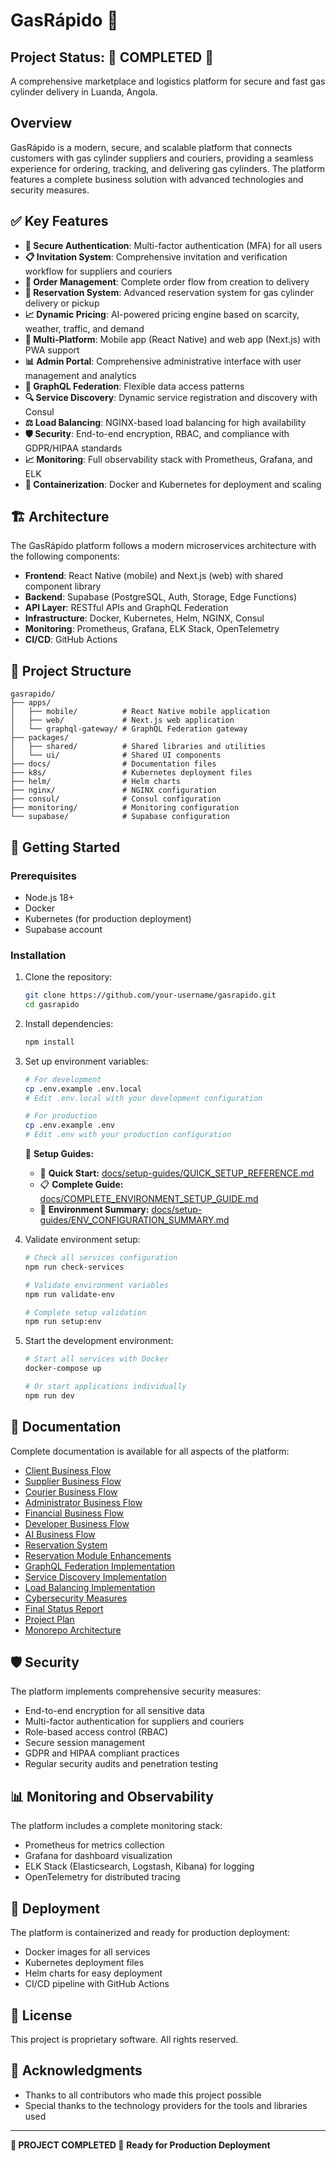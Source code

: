 # GasRápido 🚀

## Project Status: 🎉 COMPLETED 🎉

A comprehensive marketplace and logistics platform for secure and fast gas cylinder delivery in Luanda, Angola.

## Overview

GasRápido is a modern, secure, and scalable platform that connects customers with gas cylinder suppliers and couriers, providing a seamless experience for ordering, tracking, and delivering gas cylinders. The platform features a complete business solution with advanced technologies and security measures.

## ✅ Key Features

- **🔐 Secure Authentication**: Multi-factor authentication (MFA) for all users
- **📋 Invitation System**: Comprehensive invitation and verification workflow for suppliers and couriers
- **🛒 Order Management**: Complete order flow from creation to delivery
- **📅 Reservation System**: Advanced reservation system for gas cylinder delivery or pickup
- **📈 Dynamic Pricing**: AI-powered pricing engine based on scarcity, weather, traffic, and demand
- **📱 Multi-Platform**: Mobile app (React Native) and web app (Next.js) with PWA support
- **📊 Admin Portal**: Comprehensive administrative interface with user management and analytics
- **🔄 GraphQL Federation**: Flexible data access patterns
- **🔍 Service Discovery**: Dynamic service registration and discovery with Consul
- **⚖️ Load Balancing**: NGINX-based load balancing for high availability
- **🛡️ Security**: End-to-end encryption, RBAC, and compliance with GDPR/HIPAA standards
- **📈 Monitoring**: Full observability stack with Prometheus, Grafana, and ELK
- **🐳 Containerization**: Docker and Kubernetes for deployment and scaling

## 🏗️ Architecture

The GasRápído platform follows a modern microservices architecture with the following components:

- **Frontend**: React Native (mobile) and Next.js (web) with shared component library
- **Backend**: Supabase (PostgreSQL, Auth, Storage, Edge Functions)
- **API Layer**: RESTful APIs and GraphQL Federation
- **Infrastructure**: Docker, Kubernetes, Helm, NGINX, Consul
- **Monitoring**: Prometheus, Grafana, ELK Stack, OpenTelemetry
- **CI/CD**: GitHub Actions

## 📁 Project Structure

```
gasrapido/
├── apps/
│   ├── mobile/          # React Native mobile application
│   ├── web/             # Next.js web application
│   └── graphql-gateway/ # GraphQL Federation gateway
├── packages/
│   ├── shared/          # Shared libraries and utilities
│   └── ui/              # Shared UI components
├── docs/                # Documentation files
├── k8s/                 # Kubernetes deployment files
├── helm/                # Helm charts
├── nginx/               # NGINX configuration
├── consul/              # Consul configuration
├── monitoring/          # Monitoring configuration
└── supabase/            # Supabase configuration
```

## 🚀 Getting Started

### Prerequisites

- Node.js 18+
- Docker
- Kubernetes (for production deployment)
- Supabase account

### Installation

1. Clone the repository:
   ```bash
   git clone https://github.com/your-username/gasrapido.git
   cd gasrapido
   ```

2. Install dependencies:
   ```bash
   npm install
   ```

3. Set up environment variables:
   ```bash
   # For development
   cp .env.example .env.local
   # Edit .env.local with your development configuration
   
   # For production
   cp .env.example .env
   # Edit .env with your production configuration
   ```
   
   📖 **Setup Guides:**
   - 🚀 **Quick Start:** [docs/setup-guides/QUICK_SETUP_REFERENCE.md](./docs/setup-guides/QUICK_SETUP_REFERENCE.md)
   - 📋 **Complete Guide:** [docs/COMPLETE_ENVIRONMENT_SETUP_GUIDE.md](./docs/COMPLETE_ENVIRONMENT_SETUP_GUIDE.md)
   - 🔧 **Environment Summary:** [docs/setup-guides/ENV_CONFIGURATION_SUMMARY.md](./docs/setup-guides/ENV_CONFIGURATION_SUMMARY.md)

4. Validate environment setup:
   ```bash
   # Check all services configuration
   npm run check-services
   
   # Validate environment variables
   npm run validate-env
   
   # Complete setup validation
   npm run setup:env
   ```

5. Start the development environment:
   ```bash
   # Start all services with Docker
   docker-compose up
   
   # Or start applications individually
   npm run dev
   ```

## 📖 Documentation

Complete documentation is available for all aspects of the platform:

- [Client Business Flow](./docs/business-flows/CLIENT_BUSINESS_FLOW.md)
- [Supplier Business Flow](./docs/business-flows/SUPPLIER_BUSINESS_FLOW.md)
- [Courier Business Flow](./docs/business-flows/COURIER_BUSINESS_FLOW.md)
- [Administrator Business Flow](./docs/business-flows/ADMINISTRATOR_BUSINESS_FLOW.md)
- [Financial Business Flow](./docs/business-flows/FINANCIAL_BUSINESS_FLOW.md)
- [Developer Business Flow](./docs/business-flows/DEVELOPER_BUSINESS_FLOW.md)
- [AI Business Flow](./docs/business-flows/AI_BUSINESS_FLOW.md)
- [Reservation System](./docs/system/RESERVATION_SYSTEM.md)
- [Reservation Module Enhancements](./docs/system/RESERVATION_MODULE_ENHANCEMENTS.md)
- [GraphQL Federation Implementation](./docs/technical/GRAPHQL_FEDERATION.md)
- [Service Discovery Implementation](./docs/technical/SERVICE_DISCOVERY.md)
- [Load Balancing Implementation](./docs/technical/LOAD_BALANCING.md)
- [Cybersecurity Measures](./docs/security/CYBERSECURITY_MEASURES.md)
- [Final Status Report](./docs/FINAL_STATUS_REPORT.md)
- [Project Plan](./docs/PROJECT_PLAN.md)
- [Monorepo Architecture](./docs/technical/MONOREPO_ARCHITECTURE.md)

## 🛡️ Security

The platform implements comprehensive security measures:

- End-to-end encryption for all sensitive data
- Multi-factor authentication for suppliers and couriers
- Role-based access control (RBAC)
- Secure session management
- GDPR and HIPAA compliant practices
- Regular security audits and penetration testing

## 📊 Monitoring and Observability

The platform includes a complete monitoring stack:

- Prometheus for metrics collection
- Grafana for dashboard visualization
- ELK Stack (Elasticsearch, Logstash, Kibana) for logging
- OpenTelemetry for distributed tracing

## 🚀 Deployment

The platform is containerized and ready for production deployment:

- Docker images for all services
- Kubernetes deployment files
- Helm charts for easy deployment
- CI/CD pipeline with GitHub Actions

## 📄 License

This project is proprietary software. All rights reserved.

## 🙏 Acknowledgments

- Thanks to all contributors who made this project possible
- Special thanks to the technology providers for the tools and libraries used

---
**🎉 PROJECT COMPLETED 🎉**
**Ready for Production Deployment**